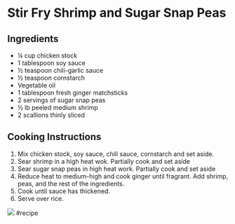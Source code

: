 # Stir Fry Shrimp and Sugar Snap Peas
## Ingredients
* ¼ cup chicken stock
* 1 tablespoon soy sauce
* ½ teaspoon chili-garlic sauce
* ½ teaspoon cornstarch
* Vegetable oil
* 1 tablespoon fresh ginger matchsticks
* 2 servings of sugar snap peas
* ½ lb peeled medium shrimp
* 2 scallions thinly sliced

## Cooking Instructions
1. Mix chicken stock, soy sauce, chili sauce, cornstarch and set aside.
2. Sear shrimp in a high heat wok. Partially cook and set aside
3. Sear sugar snap peas in high heat work. Partially cook and set aside
4. Reduce heat to medium-high and cook ginger until fragrant. Add shrimp, peas, and the rest of the ingredients. 
5. Cook until sauce has thickened. 
6. Serve over rice.

![](Stir%20Fry%20Shrimp%20and%20Sugar%20Snap%20Peas/Photo%20Oct%2028,%202019%20at%20104221%20PM.jpg)
#recipe